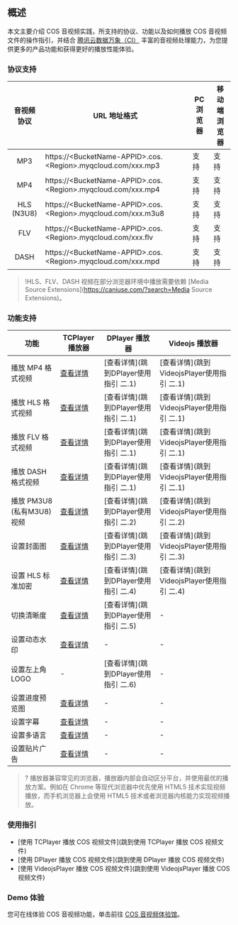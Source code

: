 ## 概述

本文主要介绍 COS 音视频实践，所支持的协议、功能以及如何播放 COS 音视频文件的操作指引，并结合 [腾讯云数据万象（CI）](https://cloud.tencent.com/document/product/460/47503) 丰富的音视频处理能力，为您提供更多的产品功能和获得更好的播放性能体验。

### 协议支持

|   音视频协议    | URL 地址格式                                                 | PC 浏览器 | 移动端浏览器 |
| :-------------: | ------------------------------------------------------------ | --------- | ------------ |
|       MP3       | https://&lt;BucketName-APPID&gt;.cos.&lt;Region&gt;.myqcloud.com/xxx.mp3 | 支持      | 支持         |
|       MP4       | https://&lt;BucketName-APPID&gt;.cos.&lt;Region&gt;.myqcloud.com/xxx.mp4 | 支持      | 支持         |
| HLS<br/>(N3U8) | https://&lt;BucketName-APPID&gt;.cos.&lt;Region&gt;.myqcloud.com/xxx.m3u8 | 支持      | 支持         |
|       FLV       | https://&lt;BucketName-APPID&gt;.cos.&lt;Region&gt;.myqcloud.com/xxx.flv | 支持      | 支持         |
|      DASH       | https://&lt;BucketName-APPID&gt;.cos.&lt;Region&gt;.myqcloud.com/xxx.mpd | 支持      | 支持         |

>!HLS、FLV、DASH 视频在部分浏览器环境中播放需要依赖 [Media Source Extensions](https://caniuse.com/?search=Media Source Extensions)。

### 功能支持

| 功能           | TCPlayer 播放器| DPlayer 播放器    | Videojs 播放器 |
| -------------- | ------ | ------- | ---- |
| 播放 MP4 格式视频 | [查看详情](跳到TCPlayer使用指引二.1) | [查看详情](跳到DPlayer使用指引 二.1) | [查看详情](跳到VideojsPlayer使用指引 二.1) |
| 播放 HLS 格式视频 | [查看详情](跳到TCPlayer使用指引二.1) | [查看详情](跳到DPlayer使用指引 二.1) | [查看详情](跳到VideojsPlayer使用指引 二.1) |
| 播放 FLV 格式视频 | [查看详情](跳到TCPlayer使用指引二.1) | [查看详情](跳到DPlayer使用指引 二.1) | [查看详情](跳到VideojsPlayer使用指引 二.1) |
| 播放 DASH 格式视频 | [查看详情](跳到TCPlayer使用指引二.1) | [查看详情](跳到DPlayer使用指引 二.1) | [查看详情](跳到VideojsPlayer使用指引 二.1) |
| 播放 PM3U8 (私有M3U8) 视频 | [查看详情](跳到TCPlayer使用指引二.2) | [查看详情](跳到DPlayer使用指引 二.2) | [查看详情](跳到VideojsPlayer使用指引 二.2) |
| 设置封面图 | [查看详情](跳到TCPlayer使用指引二.3) | [查看详情](跳到DPlayer使用指引 二.3) | [查看详情](跳到VideojsPlayer使用指引 二.3) |
|设置 HLS 标准加密 | [查看详情](跳到TCPlayer使用指引二.4) | [查看详情](跳到DPlayer使用指引 二.4) | [查看详情](跳到VideojsPlayer使用指引 二.4) |
| 切换清晰度 | [查看详情](跳到TCPlayer使用指引二.5) | [查看详情](跳到DPlayer使用指引 二.5) | - |
| 设置动态水印 | [查看详情](跳到TCPlayer使用指引二.6) | - | - |
| 设置左上角 LOGO | - | [查看详情](跳到DPlayer使用指引 二.6) | - |
| 设置进度预览图 | [查看详情](跳到TCPlayer使用指引二.7) | - | - |
| 设置字幕 | [查看详情](跳到TCPlayer使用指引二.8) | - | - |
| 设置多语言 | [查看详情](跳到TCPlayer使用指引二.9) | - | - |
| 设置贴片广告 | [查看详情](跳到TCPlayer使用指引二.10) | - | - |

>? 播放器兼容常见的浏览器，播放器内部会自动区分平台，并使用最优的播放方案。例如在 Chrome 等现代浏览器中优先使用 HTML5 技术实现视频播放，而手机浏览器上会使用 HTML5 技术或者浏览器内核能力实现视频播放。

### 使用指引

- [使用 TCPlayer 播放 COS 视频文件](跳到使用 TCPlayer 播放 COS 视频文件)
- [使用 DPlayer 播放 COS 视频文件](跳到使用 DPlayer 播放 COS 视频文件)
- [使用 VideojsPlayer 播放 COS 视频文件](跳到使用 VideojsPlayer 播放 COS 视频文件)

### Demo 体验

您可在线体验 COS 音视频功能，单击前往 [COS 音视频体验馆](https://cloud.tencent.com/document/product/436/77751)。
